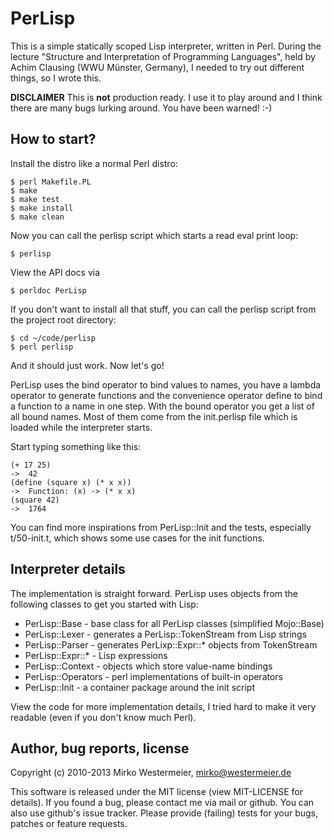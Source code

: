 PerLisp
=======

This is a simple statically scoped Lisp interpreter, written in Perl. During
the lecture "Structure and Interpretation of Programming Languages", held by
Achim Clausing (WWU Münster, Germany), I needed to try out different things,
so I wrote this.

**DISCLAIMER** This is **not** production ready. I use it to play around and
I think there are many bugs lurking around. You have been warned! :-)

How to start?
-------------

Install the distro like a normal Perl distro:

    $ perl Makefile.PL
    $ make
    $ make test
    $ make install
    $ make clean

Now you can call the perlisp script which starts a read eval print loop:

    $ perlisp

View the API docs via

    $ perldoc PerLisp

If you don't want to install all that stuff, you can call the perlisp script
from the project root directory:

    $ cd ~/code/perlisp
    $ perl perlisp

And it should just work. Now let's go!

PerLisp uses the bind operator to bind values to names, you have a lambda
operator to generate functions and the convenience operator define to bind a
function to a name in one step. With the bound operator you get a list of all
bound names. Most of them come from the init.perlisp file which is loaded while
the interpreter starts.

Start typing something like this:

    (+ 17 25)
    ->  42
    (define (square x) (* x x))
    ->  Function: (x) -> (* x x)
    (square 42)
    ->  1764

You can find more inspirations from PerLisp::Init and the tests, especially
t/50-init.t, which shows some use cases for the init functions.

Interpreter details
-------------------

The implementation is straight forward. PerLisp uses objects from the following
classes to get you started with Lisp:

* PerLisp::Base - base class for all PerLisp classes (simplified Mojo::Base)
* PerLisp::Lexer - generates a PerLisp::TokenStream from Lisp strings
* PerLisp::Parser - generates PerLixp::Expr::* objects from TokenStream
* PerLisp::Expr::* - Lisp expressions
* PerLisp::Context - objects which store value-name bindings
* PerLisp::Operators - perl implementations of built-in operators
* PerLisp::Init - a container package around the init script

View the code for more implementation details, I tried hard to make it very
readable (even if you don't know much Perl).

Author, bug reports, license
----------------------------

Copyright (c) 2010-2013 Mirko Westermeier, <mirko@westermeier.de>

This software is released under the MIT license (view MIT-LICENSE for details).
If you found a bug, please contact me via mail or github. You can also use
github's issue tracker. Please provide (failing) tests for your bugs, patches
or feature requests.
